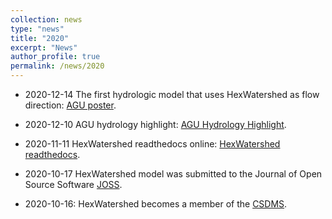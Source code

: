 ```yaml
---
collection: news
type: "news"
title: "2020"
excerpt: "News"
author_profile: true
permalink: /news/2020
---
```




* 2020-12-14 The first hydrologic model that uses HexWatershed as flow direction: 
[AGU poster](https://agu.confex.com/agu/fm20/meetingapp.cgi/Paper/673223).

* 2020-12-10 AGU hydrology highlight: 
[AGU Hydrology Highlight](https://agu-h3s.org/2020/12/07/chang-liaos-research-showcase-revisiting-flow-directions/).

* 2020-11-11 HexWatershed readthedocs online: 
[HexWatershed readthedocs](https://hexwatershed.readthedocs.io/en/latest/).

* 2020-10-17 HexWatershed model was submitted to the Journal of Open Source Software [JOSS](https://github.com/openjournals/joss-reviews/issues/2751).

* 2020-10-16: HexWatershed becomes a member of the
[CSDMS](https://csdms.colorado.edu/wiki/Model:HexWatershed).